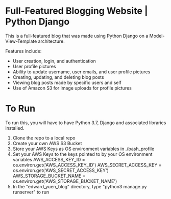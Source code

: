 # Full-Featured Blogging Website | Python Django

This is a full-featured blog that was made using Python Django on a Model-View-Template architecture.

Features include:
- User creation, login, and authentication
- User profile pictures
- Ability to update username, user emails, and user profile pictures
- Creating, updating, and deleting blog posts
- Viewing blog posts made by specific users and self
- Use of Amazon S3 for image uploads for profile pictures

# To Run
To run this, you will have to have Python 3.7, Django and associated libraries installed.
1) Clone the repo to a local repo
2) Create your own AWS S3 Bucket 
3) Store your AWS Keys as OS environment variables in ./bash_profile
4) Set your AWS Keys to the keys pointed to by your OS environment variables
   AWS_ACCESS_KEY_ID = os.environ.get('AWS_ACCESS_KEY_ID')
   AWS_SECRET_ACCESS_KEY = os.environ.get('AWS_SECRET_ACCESS_KEY')
   AWS_STORAGE_BUCKET_NAME = os.environ.get('AWS_STORAGE_BUCKET_NAME')
5) In the "edward_yuen_blog" directory, type "python3 manage.py runserver" to run
